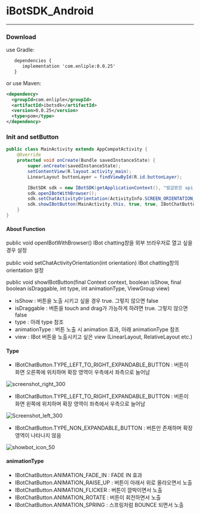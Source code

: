 # iBotSDK_Android
---
### Download
use Gradle:

```xml
   dependencies {
      implementation 'com.enliple:0.0.25'
   }
```
or use Maven:

```xml
<dependency>
  <groupId>com.enliple</groupId>
  <artifactId>ibotsdk</artifactId>
  <version>0.0.25</version>
  <type>pom</type>
</dependency>
```

### Init and setButton
```java
public class MainActivity extends AppCompatActivity {
    @Override
    protected void onCreate(Bundle savedInstanceState) {
        super.onCreate(savedInstanceState);
        setContentView(R.layout.activity_main);
        LinearLayout buttonLayer = findViewById(R.id.buttonLayer);

        IBotSDK sdk = new IBotSDK(getApplicationContext(), "발급받은 api key");
        sdk.openIBotWithBrowser();
        sdk.setChatActivityOrientation(ActivityInfo.SCREEN_ORIENTATION_PORTRAIT);
        sdk.showIBotButton(MainActivity.this, true, true, IBotChatButton.TYPE_RIGHT_TO_LEFT_EXPANDABLE_BUTTON, IBotChatButton.ANIMATION_FADE_IN, buttonLayer);
    }
}
```
#### About Function
public void openIBotWithBrowser()
 IBot chatting창을 외부 브라우저로 열고 싶을 경우 설정

public void setChatActivityOrientation(int orientation)
 IBot chatting창의 orientation 설정

public void showIBotButton(final Context context, boolean isShow, final boolean isDraggable, int type, int animationType, ViewGroup view)
 - isShow : 버튼을 노출 시키고 싶을 경우 true. 그렇지 않으면 false
 - isDraggable : 버튼을 touch and drag가 가능하게 하려면 true. 그렇지 않으면 false
 - type : 아래 type 참조
 - animationType : 버튼 노출 시 animation 효과, 아래 animationType 참조
 - view : IBot 버튼을 노출시키고 싶은 view (LinearLayout, RelativeLayout etc.)

#### Type
   - IBotChatButton.TYPE_LEFT_TO_RIGHT_EXPANDABLE_BUTTON : 버튼이 화면 오른쪽에 위치하며 확장 영역이 우측에서 좌측으로 늘어남

   ![screenshot_right_300](https://user-images.githubusercontent.com/56538133/66888820-00d12300-f01b-11e9-9cb8-2c62bd402b2e.jpg)
   - IBotChatButton.TYPE_LEFT_TO_RIGHT_EXPANDABLE_BUTTON : 버튼이 화면 왼쪽에 위치하며 확장 영역이 좌측에서 우측으로 늘어남

   ![Screenshot_left_300](https://user-images.githubusercontent.com/56538133/66888821-0169b980-f01b-11e9-81f8-dd9817720f9d.jpg)
   - IBotChatButton.TYPE_NON_EXPANDABLE_BUTTON : 버튼만 존재하며 확장영역이 나타나지 않음

   ![showbot_icon_50](https://user-images.githubusercontent.com/56538133/66888822-0169b980-f01b-11e9-8501-9540a4fc1408.png)

#### animationType
   - IBotChatButton.ANIMATION_FADE_IN : FADE IN 효과
   - IBotChatButton.ANIMATION_RAISE_UP : 버튼이 아래서 위로 올라오면서 노출
   - IBotChatButton.ANIMATION_FLICKER : 버튼이 깜박이면서 노출
   - IBotChatButton.ANIMATION_ROTATE : 버튼이 회전하면서 노출
   - IBotChatButton.ANIMATION_SPRING : 스프링처럼 BOUNCE 되면서 노출



